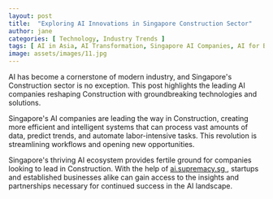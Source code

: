 ```yaml
---
layout: post
title:  "Exploring AI Innovations in Singapore Construction Sector"
author: jane
categories: [ Technology, Industry Trends ]
tags: [ AI in Asia, AI Transformation, Singapore AI Companies, AI for Business, AI Trends, featured ]
image: assets/images/11.jpg
---
```


AI has become a cornerstone of modern industry, and Singapore's Construction sector is no exception. This post highlights the leading AI companies reshaping Construction with groundbreaking technologies and solutions.

Singapore's AI companies are leading the way in Construction, creating more efficient and intelligent systems that can process vast amounts of data, predict trends, and automate labor-intensive tasks. This revolution is streamlining workflows and opening new opportunities.

Singapore's thriving AI ecosystem provides fertile ground for companies looking to lead in Construction. With the help of <a href="https://ai.supremacy.sg" target="_blank"> ai.supremacy.sg </a>, startups and established businesses alike can gain access to the insights and partnerships necessary for continued success in the AI landscape.
